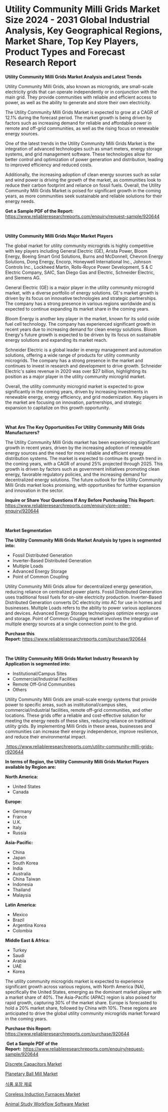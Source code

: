 <p><h1>Utility Community Milli Grids Market Size 2024 - 2031 Global Industrial Analysis, Key Geographical Regions, Market Share, Top Key Players, Product Types and Forecast Research Report</h1></p><p><strong>Utility Community Milli Grids Market Analysis and Latest Trends</strong></p>
<p><p>Utility Community Milli Grids, also known as microgrids, are small-scale electricity grids that can operate independently or in conjunction with the main grid. They provide communities with reliable and efficient access to power, as well as the ability to generate and store their own electricity.</p><p>The Utility Community Milli Grids Market is expected to grow at a CAGR of 12.1% during the forecast period. The market growth is being driven by factors such as increasing demand for reliable and affordable power in remote and off-grid communities, as well as the rising focus on renewable energy sources.</p><p>One of the latest trends in the Utility Community Milli Grids Market is the integration of advanced technologies such as smart meters, energy storage systems, and grid management software. These technologies allow for better control and optimization of power generation and distribution, leading to improved efficiency and reduced costs.</p><p>Additionally, the increasing adoption of clean energy sources such as solar and wind power is driving the growth of the market, as communities look to reduce their carbon footprint and reliance on fossil fuels. Overall, the Utility Community Milli Grids Market is poised for significant growth in the coming years, as more communities seek sustainable and reliable solutions for their energy needs.</p></p>
<p><strong>Get a Sample PDF of the Report:&nbsp;</strong> <a href="https://www.reliableresearchreports.com/enquiry/request-sample/920644">https://www.reliableresearchreports.com/enquiry/request-sample/920644</a></p>
<p>&nbsp;</p>
<p><strong>Utility Community Milli Grids Major Market Players</strong></p>
<p><p>The global market for utility community microgrids is highly competitive with key players including General Electric (GE), Arista Power, Bloom Energy, Boeing Smart Grid Solutions, Burns and McDonnell, Chevron Energy Solutions, Dong Energy, Encorp, Honeywell International Inc., Johnson Controls Inc., Lockheed Martin, Rolls-Royce Power Development, S & C Electric Company, SAIC, San Diego Gas and Electric, Schneider Electric, and Siemens AG.</p><p>General Electric (GE) is a major player in the utility community microgrid market, with a diverse portfolio of energy solutions. GE's market growth is driven by its focus on innovative technologies and strategic partnerships. The company has a strong presence in various regions worldwide and is expected to continue expanding its market share in the coming years.</p><p>Bloom Energy is another key player in the market, known for its solid oxide fuel cell technology. The company has experienced significant growth in recent years due to increasing demand for clean energy solutions. Bloom Energy's future growth is expected to be driven by its focus on sustainable energy solutions and expanding its market reach.</p><p>Schneider Electric is a global leader in energy management and automation solutions, offering a wide range of products for utility community microgrids. The company has a strong presence in the market and continues to invest in research and development to drive growth. Schneider Electric's sales revenue in 2020 was over $27 billion, highlighting its position as a major player in the utility community microgrid market.</p><p>Overall, the utility community microgrid market is expected to grow significantly in the coming years, driven by increasing investments in renewable energy, energy efficiency, and grid modernization. Key players in the market are focusing on innovation, partnerships, and strategic expansion to capitalize on this growth opportunity.</p></p>
<p>&nbsp;</p>
<p><strong>What Are The Key Opportunities For Utility Community Milli Grids Manufacturers?</strong></p>
<p><p>The Utility Community Milli Grids market has been experiencing significant growth in recent years, driven by the increasing adoption of renewable energy sources and the need for more reliable and efficient energy distribution systems. The market is expected to continue its growth trend in the coming years, with a CAGR of around 25% projected through 2025. This growth is driven by factors such as government initiatives promoting clean energy, favorable regulatory policies, and the increasing demand for decentralized energy solutions. The future outlook for the Utility Community Milli Grids market looks promising, with opportunities for further expansion and innovation in the sector.</p></p>
<p><strong>Inquire or Share Your Questions If Any Before Purchasing This Report:</strong> <a href="https://www.reliableresearchreports.com/enquiry/pre-order-enquiry/920644">https://www.reliableresearchreports.com/enquiry/pre-order-enquiry/920644</a></p>
<p>&nbsp;</p>
<p><strong>Market Segmentation</strong></p>
<p><strong>The Utility Community Milli Grids Market Analysis by types is segmented into:</strong></p>
<p><ul><li>Fossil Distributed Generation</li><li>Inverter-Based Distributed Generation</li><li>Multiple Loads</li><li>Advanced Energy Storage</li><li>Point of Common Coupling</li></ul></p>
<p><p>Utility Community Milli Grids allow for decentralized energy generation, reducing reliance on centralized power plants. Fossil Distributed Generation uses traditional fossil fuels for on-site electricity production. Inverter-Based Distributed Generation converts DC electricity into AC for use in homes and businesses. Multiple Loads refers to the ability to power various appliances and devices. Advanced Energy Storage technologies optimize energy use and storage. Point of Common Coupling market involves the integration of multiple energy sources at a single connection point to the grid.</p></p>
<p><strong>Purchase this Report:&nbsp;</strong><a href="https://www.reliableresearchreports.com/purchase/920644">https://www.reliableresearchreports.com/purchase/920644</a></p>
<p>&nbsp;</p>
<p><strong>The Utility Community Milli Grids Market Industry Research by Application is segmented into:</strong></p>
<p><ul><li>Institutional/Campus Sites</li><li>Commercial/Industrial Facilities</li><li>Remote Off-Grid Communities</li><li>Others</li></ul></p>
<p><p>Utility Community Milli Grids are small-scale energy systems that provide power to specific areas, such as institutional/campus sites, commercial/industrial facilities, remote off-grid communities, and other locations. These grids offer a reliable and cost-effective solution for meeting the energy needs of these sites, reducing reliance on traditional utility grids. By implementing Milli Grids in these areas, businesses and communities can increase their energy independence, improve resilience, and reduce their environmental impact.</p></p>
<p><a href="https://www.reliableresearchreports.com/utility-community-milli-grids-r920644">&nbsp;https://www.reliableresearchreports.com/utility-community-milli-grids-r920644</a></p>
<p><strong>In terms of Region, the Utility Community Milli Grids Market Players available by Region are:</strong></p>
<p>
    <p> <strong> North America: </strong>
        <ul>
            <li>United States</li>
            <li>Canada</li>
        </ul>
        </p> 
    <p> <strong> Europe: </strong>
        <ul>
            <li>Germany</li>
            <li>France</li>
            <li>U.K.</li>
            <li>Italy</li>
            <li>Russia</li>
        </ul>
        </p> 
    <p> <strong> Asia-Pacific: </strong>
        <ul>
            <li>China</li>
            <li>Japan</li>
            <li>South Korea</li>
            <li>India</li>
            <li>Australia</li>
            <li>China Taiwan</li>
            <li>Indonesia</li>
            <li>Thailand</li>
            <li>Malaysia</li>
        </ul>
        </p> 
    <p> <strong> Latin America: </strong>
        <ul>
            <li>Mexico</li>
            <li>Brazil</li>
            <li>Argentina Korea</li>
            <li>Colombia</li>
        </ul>
        </p> 
    <p> <strong> Middle East & Africa: </strong>
        <ul>
            <li>Turkey</li>
            <li>Saudi</li>
            <li>Arabia</li>
            <li>UAE</li>
            <li>Korea</li>
        </ul>
    </p>
    </p>
<p><p>The utility community microgrids market is expected to experience significant growth across various regions, with North America (NA), specifically the United States, emerging as the dominant market player with a market share of 40%. The Asia-Pacific (APAC) region is also poised for rapid growth, capturing 30% of the market share. Europe is forecasted to hold a 20% market share, followed by China with 10%. These regions are anticipated to drive the global utility community microgrids market forward in the coming years.</p></p>
<p><strong>Purchase this Report: </strong><a href="https://www.reliableresearchreports.com/purchase/920644">https://www.reliableresearchreports.com/purchase/920644</a></p>
<p>&nbsp;<strong>Get a Sample PDF of the Report:&nbsp;&nbsp;</strong><a href="https://www.reliableresearchreports.com/enquiry/request-sample/920644">https://www.reliableresearchreports.com/enquiry/request-sample/920644</a></p>
<p><strong></strong></p>
<p><p><a href="https://www.linkedin.com/pulse/global-discrete-capacitors-market-size-expected-reach-cagr-143-69kne?trackingId=VvFzjEk2QXiRVA1wUv7pqQ%3D%3D">Discrete Capacitors Market</a></p><p><a href="https://medium.com/@susanwest38/planetary-ball-mill-market-global-market-insights-and-sales-trends-2024-to-2031-b488a24b6772">Planetary Ball Mill Market</a></p><p><a href="https://medium.com/@gabrielblanda5656/%EC%8B%9D%ED%92%88-%ED%8F%AC%EC%9E%A5%EC%9E%AC-%EC%8B%9C%EC%9E%A5-%EC%8B%9C%EC%9E%A5-%EC%84%B8%EB%B6%84%ED%99%94-%EC%A7%80%EB%A6%AC%EC%A0%81-%EC%A7%80%EC%97%AD-%EB%B0%8F-2031%EB%85%84%EA%B9%8C%EC%A7%80%EC%9D%98-%EC%8B%9C%EC%9E%A5-%EC%98%88%EC%B8%A1-d8c5aca5aebc">식품 포장 재료</a></p><p><a href="https://medium.com/@caseywiza1946/navigating-the-global-coreless-induction-furnaces-market-landscape-trends-forecasts-and-impact-30960bbace9e">Coreless Induction Furnaces Market</a></p><p><a href="https://github.com/provorikovar/Market-Research-Report-List-5/blob/main/animal-study-workflow-software-market.md">Animal Study Workflow Software Market</a></p></p>